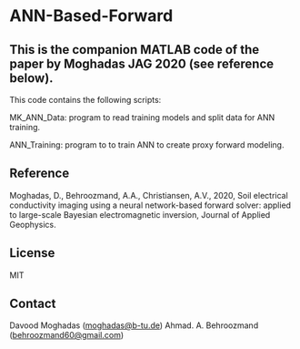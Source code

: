 # ANN-Based-Forward

## This is the companion MATLAB code of the paper by Moghadas JAG 2020 (see reference below). 

This code contains the following scripts: 

MK_ANN_Data: program to read training models and split data for ANN training.

ANN_Training: program to to train ANN to create proxy forward modeling.

## Reference

Moghadas, D., Behroozmand, A.A., Christiansen, A.V., 2020, Soil electrical conductivity imaging using a neural network-based forward solver: applied to large-scale Bayesian electromagnetic inversion, Journal of Applied Geophysics.

## License

MIT 

## Contact

Davood Moghadas (moghadas@b-tu.de)
Ahmad. A. Behroozmand (behroozmand60@gmail.com) 
